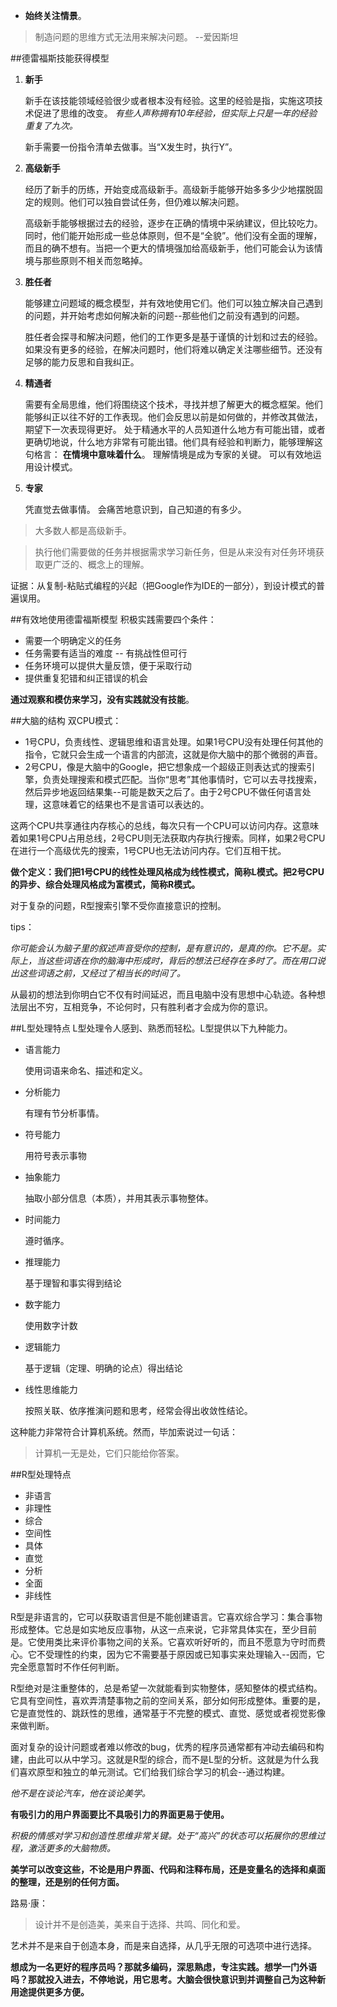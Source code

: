 - **始终关注情景**。

> 制造问题的思维方式无法用来解决问题。
                            --爱因斯坦

##德雷福斯技能获得模型
1. **新手**

	新手在该技能领域经验很少或者根本没有经验。这里的经验是指，实施这项技术促进了思维的改变。
*有些人声称拥有10年经验，但实际上只是一年的经验重复了九次。*
	
	新手需要一份指令清单去做事。当“X发生时，执行Y”。

2. **高级新手**

	经历了新手的历练，开始变成高级新手。高级新手能够开始多多少少地摆脱固定的规则。他们可以独自尝试任务，但仍难以解决问题。

	高级新手能够根据过去的经验，逐步在正确的情境中采纳建议，但比较吃力。同时，他们能开始形成一些总体原则，但不是“全貌”。他们没有全面的理解，而且的确不想有。当把一个更大的情境强加给高级新手，他们可能会认为该情境与那些原则不相关而忽略掉。

3. **胜任者**

	能够建立问题域的概念模型，并有效地使用它们。他们可以独立解决自己遇到的问题，并开始考虑如何解决新的问题--那些他们之前没有遇到的问题。

	胜任者会探寻和解决问题，他们的工作更多是基于谨慎的计划和过去的经验。如果没有更多的经验，在解决问题时，他们将难以确定关注哪些细节。还没有足够的能力反思和自我纠正。


4. **精通者**

	需要有全局思维，他们将围绕这个技术，寻找并想了解更大的概念框架。他们能够纠正以往不好的工作表现。他们会反思以前是如何做的，并修改其做法，期望下一次表现得更好。
	处于精通水平的人员知道什么地方有可能出错，或者更确切地说，什么地方非常有可能出错。他们具有经验和判断力，能够理解这句格言：
**在情境中意味着什么**。
	理解情境是成为专家的关键。
	可以有效地运用设计模式。
5. **专家**

	凭直觉去做事情。
	会痛苦地意识到，自己知道的有多少。

> 大多数人都是高级新手。

> 执行他们需要做的任务并根据需求学习新任务，但是从来没有对任务环境获取更广泛的、概念上的理解。

证据：从复制-粘贴式编程的兴起（把Google作为IDE的一部分），到设计模式的普遍误用。

##有效地使用德雷福斯模型
积极实践需要四个条件：

- 需要一个明确定义的任务
- 任务需要有适当的难度 -- 有挑战性但可行
- 任务环境可以提供大量反馈，便于采取行动
- 提供重复犯错和纠正错误的机会

**通过观察和模仿来学习，没有实践就没有技能**。

##大脑的结构
双CPU模式：

- 1号CPU，负责线性、逻辑思维和语言处理。如果1号CPU没有处理任何其他的指令，它就只会生成一个语言的内部流，这就是你大脑中的那个微弱的声音。
- 2号CPU，像是大脑中的Google，把它想象成一个超级正则表达式的搜索引擎，负责处理搜索和模式匹配。当你“思考”其他事情时，它可以去寻找搜索，然后异步地返回结果集--可能是数天之后了。由于2号CPU不做任何语言处理，这意味着它的结果也不是言语可以表达的。

这两个CPU共享通往内存核心的总线，每次只有一个CPU可以访问内存。这意味着如果1号CPU占用总线，2号CPU则无法获取内存执行搜索。同样，如果2号CPU在进行一个高级优先的搜索，1号CPU也无法访问内存。它们互相干扰。

**做个定义：我们把1号CPU的线性处理风格成为线性模式，简称L模式。把2号CPU的异步、综合处理风格成为富模式，简称R模式。**

对于复杂的问题，R型搜索引擎不受你直接意识的控制。

tips：

*你可能会认为脑子里的叙述声音受你的控制，是有意识的，是真的你。它不是。实际上，当这些词语在你的脑海中形成时，背后的想法已经存在多时了。而在用口说出这些词语之前，又经过了相当长的时间了。*

从最初的想法到你明白它不仅有时间延迟，而且电脑中没有思想中心轨迹。各种想法层出不穷，互相竞争，不论何时，只有胜利者才会成为你的意识。


##L型处理特点
L型处理令人感到、熟悉而轻松。L型提供以下九种能力。

- 语言能力

	使用词语来命名、描述和定义。

- 分析能力

	有理有节分析事情。

- 符号能力

	用符号表示事物

- 抽象能力

	抽取小部分信息（本质），并用其表示事物整体。

- 时间能力

	遵时循序。

- 推理能力

	基于理智和事实得到结论

- 数字能力

	使用数字计数

- 逻辑能力

	基于逻辑（定理、明确的论点）得出结论

- 线性思维能力

	按照关联、依序推演问题和思考，经常会得出收敛性结论。


这种能力非常符合计算机系统。然而，毕加索说过一句话：
> 计算机一无是处，它们只能给你答案。

##R型处理特点
- 非语言
- 非理性
- 综合
- 空间性
- 具体
- 直觉
- 分析
- 全面
- 非线性

R型是非语言的，它可以获取语言但是不能创建语言。它喜欢综合学习：集合事物形成整体。它总是如实地反应事物，从这一点来说，它非常具体实在，至少目前是。它使用类比来评价事物之间的关系。它喜欢听好听的，而且不愿意为守时而费心。它不受理性的约束，因为它不需要基于原因或已知事实来处理输入--因而，它完全愿意暂时不作任何判断。

R型绝对是注重整体的，总是希望一次就能看到实物整体，感知整体的模式结构。它具有空间性，喜欢弄清楚事物之前的空间关系，部分如何形成整体。重要的是，它是直觉性的、跳跃性的思维，通常基于不完整的模式、直觉、感觉或者视觉影像来做判断。

面对复杂的设计问题或者难以修改的bug，优秀的程序员通常都有冲动去编码和构建，由此可以从中学习。这就是R型的综合，而不是L型的分析。这就是为什么我们喜欢原型和独立的单元测试。它们给我们综合学习的机会--通过构建。

*他不是在谈论汽车，他在谈论美学。*

**有吸引力的用户界面要比不具吸引力的界面更易于使用。**

*积极的情感对学习和创造性思维非常关键。处于“高兴”的状态可以拓展你的思维过程，激活更多的大脑物质。*

**美学可以改变这些，不论是用户界面、代码和注释布局，还是变量名的选择和桌面的整理，还是别的任何方面。**

路易·康：
> 设计并不是创造美，美来自于选择、共鸣、同化和爱。

艺术并不是来自于创造本身，而是来自选择，从几乎无限的可选项中进行选择。


**想成为一名更好的程序员吗？那就多编码，深思熟虑，专注实践。想学一门外语吗？那就投入进去，不停地说，用它思考。大脑会很快意识到并调整自己为这种新用途提供更多方便。**
